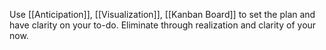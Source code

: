 Use [[Anticipation]], [[Visualization]], [[Kanban Board]] to set the plan and have clarity on your to-do.
Eliminate through realization and clarity of your now.